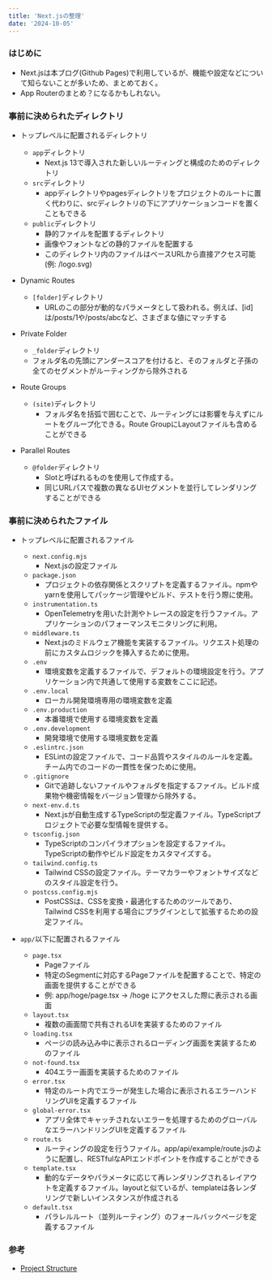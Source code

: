 ```yaml
---
title: 'Next.jsの整理'
date: '2024-10-05'
---
```


### はじめに

- Next.jsは本ブログ(Github Pages)で利用しているが、機能や設定などについて知らないことが多いため、まとめておく。
- App Routerのまとめ？になるかもしれない。

### 事前に決められたディレクトリ

- トップレベルに配置されるディレクトリ

  - `app`ディレクトリ
    - Next.js 13で導入された新しいルーティングと構成のためのディレクトリ
  - `src`ディレクトリ
    - appディレクトリやpagesディレクトリをプロジェクトのルートに置く代わりに、srcディレクトリの下にアプリケーションコードを置くこともできる
  - `public`ディレクトリ
    - 静的ファイルを配置するディレクトリ
    - 画像やフォントなどの静的ファイルを配置する
    - このディレクトリ内のファイルはベースURLから直接アクセス可能(例: /logo.svg)

- Dynamic Routes

  - `[folder]`ディレクトリ
    - URLのこの部分が動的なパラメータとして扱われる。例えば、[id]は/posts/1や/posts/abcなど、さまざまな値にマッチする

- Private Folder

  - `_folder`ディレクトリ
  - フォルダ名の先頭にアンダースコアを付けると、そのフォルダと子孫の全てのセグメントがルーティングから除外される

- Route Groups

  - `(site)`ディレクトリ
    - フォルダ名を括弧で囲むことで、ルーティングには影響を与えずにルートをグループ化できる。Route GroupにLayoutファイルも含めることができる

- Parallel Routes
  - `@folder`ディレクトリ
    - Slotと呼ばれるものを使用して作成する。
    - 同じURLパスで複数の異なるUIセグメントを並行してレンダリングすることができる

### 事前に決められたファイル

- トップレベルに配置されるファイル

  - `next.config.mjs`
    - Next.jsの設定ファイル
  - `package.json`
    - プロジェクトの依存関係とスクリプトを定義するファイル。npmやyarnを使用してパッケージ管理やビルド、テストを行う際に使用。
  - `instrumentation.ts`
    - OpenTelemetryを用いた計測やトレースの設定を行うファイル。アプリケーションのパフォーマンスモニタリングに利用。
  - `middleware.ts`
    - Next.jsのミドルウェア機能を実装するファイル。リクエスト処理の前にカスタムロジックを挿入するために使用。
  - `.env`
    - 環境変数を定義するファイルで、デフォルトの環境設定を行う。アプリケーション内で共通して使用する変数をここに記述。
  - `.env.local`
    - ローカル開発環境専用の環境変数を定義
  - `.env.production`
    - 本番環境で使用する環境変数を定義
  - `.env.development`
    - 開発環境で使用する環境変数を定義
  - `.eslintrc.json`
    - ESLintの設定ファイルで、コード品質やスタイルのルールを定義。チーム内でのコードの一貫性を保つために使用。
  - `.gitignore`
    - Gitで追跡しないファイルやフォルダを指定するファイル。ビルド成果物や機密情報をバージョン管理から除外する。
  - `next-env.d.ts`
    - Next.jsが自動生成するTypeScriptの型定義ファイル。TypeScriptプロジェクトで必要な型情報を提供する。
  - `tsconfig.json`
    - TypeScriptのコンパイラオプションを設定するファイル。TypeScriptの動作やビルド設定をカスタマイズする。
  - `tailwind.config.ts`
    - Tailwind CSSの設定ファイル。テーマカラーやフォントサイズなどのスタイル設定を行う。
  - `postcss.config.mjs`
    - PostCSSは、CSSを変換・最適化するためのツールであり、Tailwind CSSを利用する場合にプラグインとして拡張するための設定ファイル。

- `app/`以下に配置されるファイル

  - `page.tsx`
    - Pageファイル
    - 特定のSegmentに対応するPageファイルを配置することで、特定の画面を提供することができる
    - 例: app/hoge/page.tsx -> /hoge にアクセスした際に表示される画面
  - `layout.tsx`
    - 複数の画面間で共有されるUIを実装するためのファイル
  - `loading.tsx`
    - ページの読み込み中に表示されるローディング画面を実装するためのファイル
  - `not-found.tsx`
    - 404エラー画面を実装するためのファイル
  - `error.tsx`
    - 特定のルート内でエラーが発生した場合に表示されるエラーハンドリングUIを定義するファイル
  - `global-error.tsx`
    - アプリ全体でキャッチされないエラーを処理するためのグローバルなエラーハンドリングUIを定義するファイル
  - `route.ts`
    - ルーティングの設定を行うファイル。app/api/example/route.jsのように配置し、RESTfulなAPIエンドポイントを作成することができる
  - `template.tsx`
    - 動的なデータやパラメータに応じて再レンダリングされるレイアウトを定義するファイル。layoutと似ているが、templateは各レンダリングで新しいインスタンスが作成される
  - `default.tsx`
    - パラレルルート（並列ルーティング）のフォールバックページを定義するファイル

### 参考

- [Project Structure](https://nextjs.org/docs/getting-started/project-structure)
